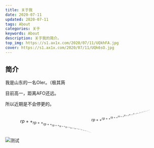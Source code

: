 ```yaml
---
title: 关于我
date: 2020-07-11
updated: 2020-07-11
tags: About
categories: 关于
keywords: About
description: 关于我的简介。
top_img: https://s1.ax1x.com/2020/07/11/UQkhFA.jpg
cover: https://s1.ax1x.com/2020/07/11/UQk6sO.jpg
---
```


## 简介

我是山东的一名OIer。（极其蒟

目前高一，距离AFO还远。

所以近期是不会停更的。$$rp++^{rp++^{rp++^{rp++^{rp++^{rp++^{rp++^{rp++^{rp++^{rp++^{rp++^{rp++^{rp++^{rp++^{rp++^{rp++}}}}}}}}}}}}}}}_{rp++_{rp++_{rp++_{rp++_{rp++_{rp++_{rp++_{rp++_{rp++_{rp++_{rp++_{rp++_{rp++_{rp++_{rp++}}}}}}}}}}}}}}}$$

![测试](https://tva2.sinaimg.cn/large/0075LAc9ly1grlivthgpoj30yx0jmqle.jpg)



